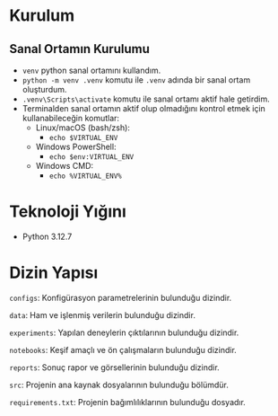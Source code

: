 # Kurulum

## Sanal Ortamın Kurulumu
- `venv` python sanal ortamını kullandım.
- `python -m venv .venv` komutu ile `.venv` adında bir sanal ortam oluşturdum.
- `.venv\Scripts\activate` komutu ile sanal ortamı aktif hale getirdim.
- Terminalden sanal ortamın aktif olup olmadığını kontrol etmek için kullanabileceğin komutlar:
    - Linux/macOS (bash/zsh):
        - `echo $VIRTUAL_ENV`
    - Windows PowerShell:
        - `echo $env:VIRTUAL_ENV`
    - Windows CMD:
        - `echo %VIRTUAL_ENV%`


# Teknoloji Yığını
- Python 3.12.7

# Dizin Yapısı
`configs`: Konfigürasyon parametrelerinin bulunduğu dizindir.

`data`: Ham ve işlenmiş verilerin bulunduğu dizindir.

`experiments`: Yapılan deneylerin çıktılarının bulunduğu dizindir.

`notebooks`: Keşif amaçlı ve ön çalışmaların bulunduğu dizindir.

`reports`: Sonuç rapor ve görsellerinin bulunduğu dizindir.

`src`: Projenin ana kaynak dosyalarının bulunduğu bölümdür.

`requirements.txt`: Projenin bağımlılıklarının bulunduğu dosyadır.